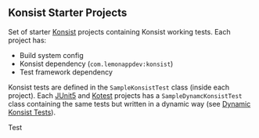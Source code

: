 ## Konsist Starter Projects

Set of starter [Konsist](https://github.com/LemonAppDev/konsist) projects containing Konsist working tests. Each 
project has:
- Build system config
- Konsist dependency (`com.lemonappdev:konsist`)
- Test framework dependency

Konsist tests are defined in the `SampleKonsistTest` class (inside each project). Each 
[JUnit5](https://junit.org/junit5/) and [Kotest](https://kotest.io/)  projects has a `SampleDynamcKonsistTest` class 
containing the same tests but written in a dynamic way 
(see [Dynamic Konsist Tests](https://docs.konsist.lemonappdev.com/advanced/dynamic-konsist-tests)).

Test

